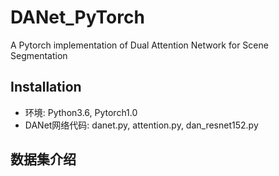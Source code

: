 # DANet_PyTorch
A Pytorch implementation of Dual Attention Network for Scene Segmentation

## Installation
- 环境: Python3.6, Pytorch1.0
- DANet网络代码: danet.py, attention.py, dan_resnet152.py

## 数据集介绍
